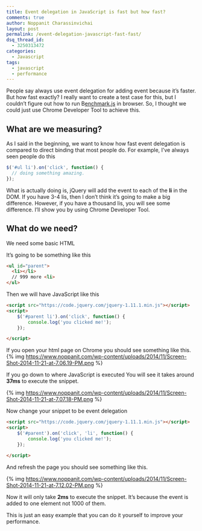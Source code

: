 ```yaml
---
title: Event delegation in JavaScript is fast but how fast?
comments: true
author: Noppanit Charassinvichai
layout: post
permalink: /event-delegation-javascript-fast-fast/
dsq_thread_id:
  - 3250313472
categories:
  - Javascript
tags:
  - javascript
  - performance
---
```

People say always use event delegation for adding event because it&#8217;s faster. But how fast exactly? I really want to create a test case for this, but I couldn&#8217;t figure out how to run B[enchmark.js][1] in browser. So, I thought we could just use Chrome Developer Tool to achieve this. 

## What are we measuring?

As I said in the beginning, we want to know how fast event delegation is compared to direct binding that most people do. For example, I&#8217;ve always seen people do this

``` javascript
$('#ul li').on('click', function() {
  // doing something amazing.
});
```

What is actually doing is, jQuery will add the event to each of the **li** in the DOM. If you have 3-4 lis, then I don&#8217;t think it&#8217;s going to make a big difference. However, if you have a thousand lis, you will see some difference. I&#8217;ll show you by using Chrome Developer Tool. 

## What do we need?

We need some basic HTML 

It&#8217;s going to be something like this

``` html
<ul id="parent">
  <li></li>
  // 999 more <li>
</ul>
```

Then we will have JavaScript like this

``` html
<script src="https://code.jquery.com/jquery-1.11.1.min.js"></script>
<script>
    $('#parent li').on('click', function() {
        console.log('you clicked me!');
    });

</script>
```

If you open your html page on Chrome you should see something like this.  
{% img https://www.noppanit.com/wp-content/uploads/2014/11/Screen-Shot-2014-11-21-at-7.06.19-PM.png %}

If you go down to where JavaScript is executed You will see it takes around **37ms** to execute the snippet.  

{% img https://www.noppanit.com/wp-content/uploads/2014/11/Screen-Shot-2014-11-21-at-7.07.18-PM.png %}

Now change your snippet to be event delegation

``` html
<script src="https://code.jquery.com/jquery-1.11.1.min.js"></script>
<script>
    $('#parent').on('click', 'li', function() {
        console.log('you clicked me!');
    });

</script>
```

And refresh the page you should see something like this.  

{% img https://www.noppanit.com/wp-content/uploads/2014/11/Screen-Shot-2014-11-21-at-7.12.02-PM.png %}

Now it will only take **2ms** to execute the snippet. It&#8217;s because the event is added to one element not 1000 of them. 

This is just an easy example that you can do it yourself to improve your performance.

 [1]: http://benchmarkjs.com/ "benchmark.js"
 [2]: https://www.noppanit.com/wp-content/uploads/2014/11/Screen-Shot-2014-11-21-at-7.06.19-PM.png
 [3]: https://www.noppanit.com/wp-content/uploads/2014/11/Screen-Shot-2014-11-21-at-7.07.18-PM.png
 [4]: https://www.noppanit.com/wp-content/uploads/2014/11/Screen-Shot-2014-11-21-at-7.12.02-PM.png
